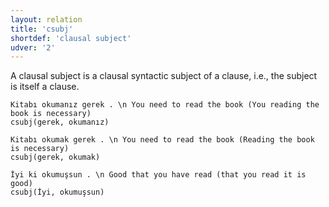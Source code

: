 ```yaml
---
layout: relation
title: 'csubj'
shortdef: 'clausal subject'
udver: '2'
---
```


A clausal subject is a clausal syntactic subject of a clause,
i.e., the subject is itself a clause.

~~~ sdparse
Kitabı okumanız gerek . \n You need to read the book (You reading the book is necessary)
csubj(gerek, okumanız)
~~~

~~~ sdparse
Kitabı okumak gerek . \n You need to read the book (Reading the book is necessary)
csubj(gerek, okumak)
~~~

~~~ sdparse
İyi ki okumuşsun . \n Good that you have read (that you read it is good)
csubj(İyi, okumuşsun)
~~~

<!-- Interlanguage links updated Pá kvě 14 11:08:59 CEST 2021 -->
